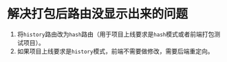 # 解决打包后路由没显示出来的问题

1. 将`history`路由改为`hash`路由（用于项目上线要求是`hash`模式或者前端打包测试项目）。
2. 如果项目上线要求是`history`模式，前端不需要做修改，需要后端重定向。
